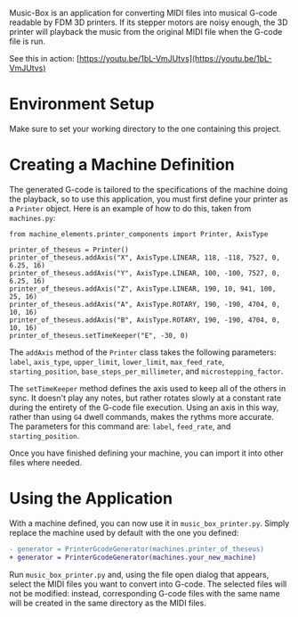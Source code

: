 Music-Box is an application for converting MIDI files into musical G-code readable by FDM 3D printers. If its stepper motors are noisy enough, the 3D printer will playback the music from the original MIDI file when the G-code file is run.

See this in action: [https://youtu.be/1bL-VmJUtvs](https://youtu.be/1bL-VmJUtvs)

# Environment Setup

Make sure to set your working directory to the one containing this project.

# Creating a Machine Definition

The generated G-code is tailored to the specifications of the machine doing the playback, so to use this application, you must first define your printer as a `Printer` object. Here is an example of how to do this, taken from `machines.py`:

```
from machine_elements.printer_components import Printer, AxisType

printer_of_theseus = Printer()
printer_of_theseus.addAxis("X", AxisType.LINEAR, 118, -118, 7527, 0, 6.25, 16)
printer_of_theseus.addAxis("Y", AxisType.LINEAR, 100, -100, 7527, 0, 6.25, 16)
printer_of_theseus.addAxis("Z", AxisType.LINEAR, 190, 10, 941, 100, 25, 16)
printer_of_theseus.addAxis("A", AxisType.ROTARY, 190, -190, 4704, 0, 10, 16)
printer_of_theseus.addAxis("B", AxisType.ROTARY, 190, -190, 4704, 0, 10, 16)
printer_of_theseus.setTimeKeeper("E", -30, 0)
```

The `addAxis` method of the `Printer` class takes the following parameters: `label`, `axis_type`, `upper_limit`, `lower_limit`, `max_feed_rate`, `starting_position`, `base_steps_per_millimeter`, and `microstepping_factor`.

The `setTimeKeeper` method defines the axis used to keep all of the others in sync. It doesn't play any notes, but rather rotates slowly at a constant rate during the entirety of the G-code file execution. Using an axis in this way, rather than using `G4` dwell commands, makes the rythms more accurate. The parameters for this command are: `label`, `feed_rate`, and `starting_position`.

Once you have finished defining your machine, you can import it into other files where needed.

# Using the Application

With a machine defined, you can now use it in `music_box_printer.py`. Simply replace the machine used by default with the one you defined:

```diff
- generator = PrinterGcodeGenerator(machines.printer_of_theseus)
+ generator = PrinterGcodeGenerator(machines.your_new_machine)
```

Run `music_box_printer.py` and, using the file open dialog that appears, select the MIDI files you want to convert into G-code. The selected files will not be modified: instead, corresponding G-code files with the same name will be created in the same directory as the MIDI files.
